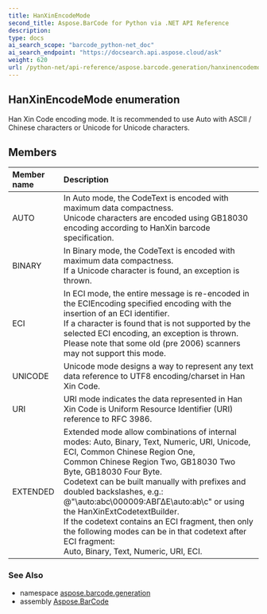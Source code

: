 ```yaml
---
title: HanXinEncodeMode
second_title: Aspose.BarCode for Python via .NET API Reference
description: 
type: docs
ai_search_scope: "barcode_python-net_doc"
ai_search_endpoint: "https://docsearch.api.aspose.cloud/ask"
weight: 620
url: /python-net/api-reference/aspose.barcode.generation/hanxinencodemode/
---
```


## HanXinEncodeMode enumeration

Han Xin Code encoding mode. It is recommended to use Auto with ASCII / Chinese characters or Unicode for Unicode characters.

## Members
| Member name | Description |
| :- | :- |
|AUTO|In Auto mode, the CodeText is encoded with maximum data compactness. <br/>            Unicode characters are encoded using GB18030 encoding according to HanXin barcode specification.|
|BINARY|In Binary mode, the CodeText is encoded with maximum data compactness. <br/>            If a Unicode character is found, an exception is thrown.|
|ECI|In ECI mode, the entire message is re-encoded in the ECIEncoding specified encoding with the insertion of an ECI identifier.<br/>            If a character is found that is not supported by the selected ECI encoding, an exception is thrown.<br/>            Please note that some old (pre 2006) scanners may not support this mode.|
|UNICODE|Unicode mode designs a way to represent any text data reference to UTF8 encoding/charset in Han Xin Code.|
|URI|URI mode indicates the data represented in Han Xin Code is Uniform Resource Identifier (URI)<br/>            reference to RFC 3986.|
|EXTENDED|Extended mode allow combinations of internal modes: Auto, Binary, Text, Numeric, URI, Unicode, ECI, Common Chinese Region One,<br/>            Common Chinese Region Two, GB18030 Two Byte, GB18030 Four Byte.<br/>            Codetext can be built manually with prefixes and doubled backslashes, e.g.: @"\auto:abc\000009:ΑΒΓΔΕ\auto:ab\\c" or using the HanXinExtCodetextBuilder.<br/>            If the codetext contains an ECI fragment, then only the following modes can be in that codetext after ECI fragment:<br/>            Auto, Binary, Text, Numeric, URI, ECI.|

### See Also

* namespace [aspose.barcode.generation](/barcode/python-net/api-reference/aspose.barcode.generation/)
* assembly [Aspose.BarCode](/barcode/python-net/api-reference/)

